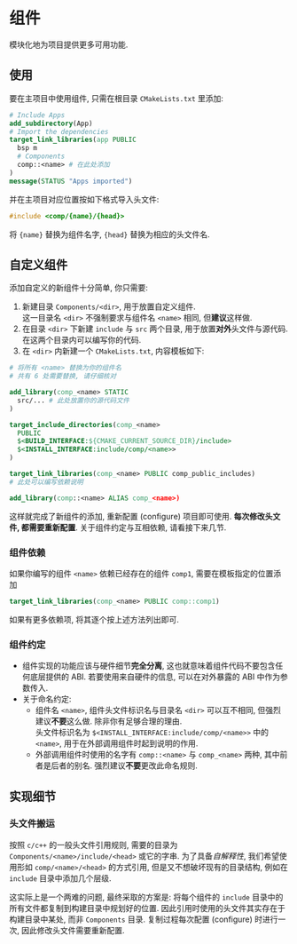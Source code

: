 # 组件

模块化地为项目提供更多可用功能.


## 使用
要在主项目中使用组件, 只需在根目录 `CMakeLists.txt` 里添加:
```cmake
# Include Apps
add_subdirectory(App)
# Import the dependencies
target_link_libraries(app PUBLIC
  bsp m
  # Components
  comp::<name> # 在此处添加
)
message(STATUS "Apps imported")
```

并在主项目对应位置按如下格式导入头文件:
```c
#include <comp/{name}/{head}>
```
将 `{name}` 替换为组件名字, `{head}` 替换为相应的头文件名.


## 自定义组件
添加自定义的新组件十分简单, 你只需要:

1. 新建目录 `Components/<dir>`, 用于放置自定义组件. \
  这一目录名 `<dir>` 不强制要求与组件名 `<name>` 相同, 但**建议**这样做.
2. 在目录 `<dir>` 下新建 `include` 与 `src` 两个目录, 用于放置**对外**头文件与源代码. 在这两个目录内可以编写你的代码.
3. 在 `<dir>` 内新建一个 `CMakeLists.txt`, 内容模板如下:
```cmake
# 将所有 <name> 替换为你的组件名
# 共有 6 处需要替换, 请仔细核对

add_library(comp_<name> STATIC
  src/... # 此处放置你的源代码文件
)

target_include_directories(comp_<name>
  PUBLIC
  $<BUILD_INTERFACE:${CMAKE_CURRENT_SOURCE_DIR}/include>
  $<INSTALL_INTERFACE:include/comp/<name>>
)

target_link_libraries(comp_<name> PUBLIC comp_public_includes)
# 此处可以编写依赖说明

add_library(comp::<name> ALIAS comp_<name>)
```

这样就完成了新组件的添加, 重新配置 (configure) 项目即可使用.
**每次修改头文件, 都需要重新配置**.
关于组件约定与互相依赖, 请看接下来几节.


### 组件依赖
如果你编写的组件 `<name>` 依赖已经存在的组件 `comp1`, 需要在模板指定的位置添加
```cmake
target_link_libraries(comp_<name> PUBLIC comp::comp1)
```
如果有更多依赖项, 将其逐个按上述方法列出即可.


### 组件约定
- 组件实现的功能应该与硬件细节**完全分离**, 这也就意味着组件代码不要包含任何底层提供的 ABI.
  若要使用来自硬件的信息, 可以在对外暴露的 ABI 中作为参数传入.
- 关于命名约定:
  - 组件名 `<name>`, 组件头文件标识名与目录名 `<dir>` 可以互不相同, 但强烈建议**不要**这么做. 除非你有足够合理的理由. \
    头文件标识名为 `$<INSTALL_INTERFACE:include/comp/<name>>` 中的 `<name>`,
    用于在外部调用组件时起到说明的作用.
  - 外部调用组件时使用的名字有 `comp::<name>` 与 `comp_<name>` 两种, 其中前者是后者的别名.
    强烈建议**不要**更改此命名规则.


## 实现细节
### 头文件搬运
按照 `c/c++` 的一般头文件引用规则, 需要的目录为 `Components/<name>/include/<head>` 或它的字串.
为了具备*自解释性*, 我们希望使用形如 `comp/<name>/<head>` 的方式引用, 但是又不想破坏现有的目录结构,
例如在 `include` 目录中添加几个层级.

这实际上是一个两难的问题, 最终采取的方案是:
将每个组件的 `include` 目录中的所有文件都复制到构建目录中规划好的位置.
因此引用时使用的头文件其实存在于构建目录中某处, 而非 `Components` 目录.
复制过程每次配置 (configure) 时进行一次, 因此修改头文件需要重新配置.
